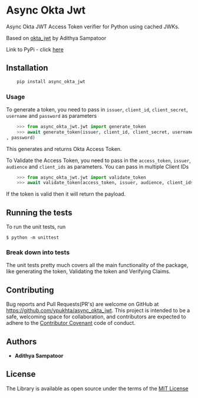 # Async Okta Jwt

Async Okta JWT Access Token verifier for Python using cached JWKs.

Based on [okta_jwt](https://github.com/adithyasampatoor/okta_jwt) by Adithya Sampatoor

Link to PyPi - click [here](https://pypi.org/project/async-okta-jwt/)

## Installation

```python
	pip install async_okta_jwt
```

### Usage

To generate a token, you need to pass in `issuer`, `client_id`, `client_secret`, `username` and `password` as parameters
```python
	>>> from async_okta_jwt.jwt import generate_token
	>>> await generate_token(issuer, client_id, client_secret, username
, password)
```

This generates and returns Okta Access Token.


To Validate the Access Token, you need to pass in the `access_token`, `issuer`, `audience` and `client_ids` as parameters. You can pass in multiple Client IDs
```python
	>>> from async_okta_jwt.jwt import validate_token
	>>> await validate_token(access_token, issuer, audience, client_ids)
```

If the token is valid then it will return the payload.


## Running the tests

To run the unit tests, run

	$ python -m unittest

### Break down into tests

The unit tests pretty much covers all the main functionality of the package, like generating the token, Validating the token and Verifying Claims.

## Contributing

Bug reports and Pull Requests(PR's) are welcome on GitHub at
https://github.com/ypukhta/async_okta_jwt. This project is intended to be a safe, welcoming
 space for collaboration, and contributors are expected to adhere to the [Contributor Covenant](http://contributor-covenant.org) code of conduct.

## Authors

* **Adithya Sampatoor**

## License

The Library is available as open source under the terms of the [MIT License](https://opensource.org/licenses/MIT)

